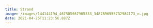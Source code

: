 ```yaml
---
title: Strand
image: /images/144144194_467505667965333_3487896555732984173_n.jpg
date: 2021-04-25T11:23:56.887Z
---
```

